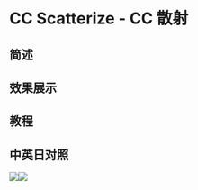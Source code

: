 # CC Scatterize - CC 散射

## 简述

## 效果展示

## 教程

## 中英日对照

![](https://mir.yuelili.com/wp-content/uploads/user/AE/effects/AE-Effects-Simulation-CC_Scatterize.png)![](https://mir.yuelili.com/wp-content/uploads/user/AE/effects/AE-Effects-Simulation-CC_Scatterize_cn.png)
